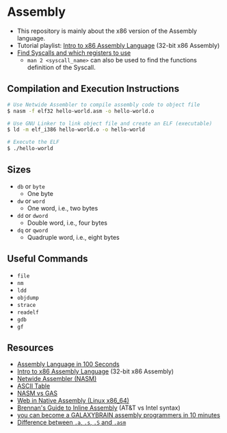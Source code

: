 # Assembly

-   This repository is mainly about the x86 version of the Assembly language.
-   Tutorial playlist: [Intro to x86 Assembly Language](https://www.youtube.com/watch?v=wLXIWKUWpSs&list=PLmxT2pVYo5LB5EzTPZGfFN0c2GDiSXgQe&index=1) (32-bit x86 Assembly)
-   [Find Syscalls and which registers to use](https://chromium.googlesource.com/chromiumos/docs/+/HEAD/constants/syscalls.md)
    -   `man 2 <syscall_name>` can also be used to find the functions definition
        of the Syscall.

## Compilation and Execution Instructions

```bash
# Use Netwide Assembler to compile assembly code to object file
$ nasm -f elf32 hello-world.asm -o hello-world.o

# Use GNU Linker to link object file and create an ELF (executable)
$ ld -m elf_i386 hello-world.o -o hello-world

# Execute the ELF
$ ./hello-world
```

## Sizes

-   `db` or `byte`
    -   One byte
-   `dw` or `word`
    -   One word, i.e., two bytes
-   `dd` or `dword`
    -   Double word, i.e., four bytes
-   `dq` or `qword`
    -   Quadruple word, i.e., eight bytes

## Useful Commands

-   `file`
-   `nm`
-   `ldd`
-   `objdump`
-   `strace`
-   `readelf`
-   `gdb`
-   `gf`

## Resources

-   [Assembly Language in 100 Seconds](https://www.youtube.com/watch?v=4gwYkEK0gOk)
-   [Intro to x86 Assembly Language](https://www.youtube.com/watch?v=wLXIWKUWpSs&list=PLmxT2pVYo5LB5EzTPZGfFN0c2GDiSXgQe&index=1) (32-bit x86 Assembly)
-   [Netwide Assembler (NASM)](https://nasm.us)
-   [ASCII Table](https://www.asciitable.com)
-   [NASM vs GAS](https://stackoverflow.com/questions/13793609/nasm-vs-gas-practical-differences)
-   [Web in Native Assembly (Linux x86_64)](https://www.youtube.com/watch?v=b-q4QBy52AA)
-   [Brennan's Guide to Inline Assembly](https://delorie.com/djgpp/doc/brennan/brennan_att_inline_djgpp.html) (AT&T vs Intel syntax)
-   [you can become a GALAXYBRAIN assembly programmers in 10 minutes](https://www.youtube.com/watch?v=6S5KRJv-7RU)
-   [Difference between `.a`, `.s`, `.S` and `.asm`](https://stackoverflow.com/a/34098830/11958552)
